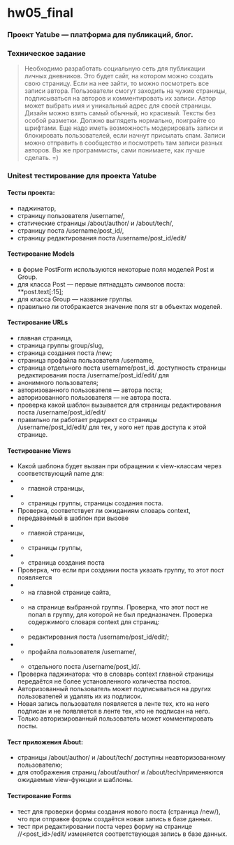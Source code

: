 # hw05_final
### Проект Yatube — платформа для публикаций, блог.
### Техническое задание
> Необходимо разработать социальную сеть для публикации личных дневников.
> Это будет сайт, на котором можно создать свою страницу. 
>Если на нее зайти, то можно посмотреть все записи автора.
> Пользователи смогут заходить на чужие страницы, подписываться на авторов и комментировать их записи. 
> Автор может выбрать имя и уникальный адрес для своей страницы. 
> Дизайн можно взять самый обычный, но красивый. Тексты без особой разметки. 
> Должно выглядеть нормально, поиграйте со шрифтами. Еще надо иметь возможность модерировать записи и блокировать пользователей, если начнут присылать спам. Записи можно отправить в сообщество и посмотреть там записи разных авторов. 
>Вы же программисты, сами понимаете, как лучше сделать. =)

### Unitest тестирование для проекта Yatube
#### Тесты проекта:
- паджинатор,
- страницу пользователя /username/,
- статические страницы /about/author/ и /about/tech/,
- страницу поста /username/post_id/,
- страницу редактирования поста /username/post_id/edit/
#### Тестирование Models
- в форме PostForm используются некоторые поля моделей Post и Group.
- для класса Post — первые пятнадцать символов поста: **post.text[:15];
- для класса Group — название группы.
- правильно ли отображается значение поля str в объектах моделей.
#### Тестирование URLs
- главная страница,
- страница группы group/slug,
- страница создания поста /new;
- страница профайла пользователя /username,
- страница отдельного поста username/post_id.
доступность страницы редактирования поста /username/post_id/edit/ для
- анонимного пользователя;
- авторизованного пользователя — автора поста;
- авторизованного пользователя — не автора поста.
- проверка какой шаблон вызывается для страницы редактирования поста /username/post_id/edit/
- правильно ли работает редирект со страницы /username/post_id/edit/ для тех, у кого нет прав доступа к этой странице.
#### Тестирование Views
- Какой шаблона будет вызван при обращении к view-классам через соответствующий name для:
- - главной страницы,
- - страницы группы,
страницы создания поста. 
- Проверка, соответствует ли ожиданиям словарь context, передаваемый в шаблон при вызове
- - главной страницы,
- - страницы группы,
- - страница создания поста 
- Проверка, что если при создании поста указать группу, то этот пост появляется
- - на главной странице сайта,
- - на странице выбранной группы. Проверка, что этот пост не попал в группу, для которой не был предназначен. Проверка содержимого словаря context для страниц:
- - редактирования поста /username/post_id/edit/;
- - профайла пользователя /username/,
- - отдельного поста /username/post_id/. 
- Проверка паджинатора: что в словарь context главной страницы передаётся не более установленного количества постов.
- Авторизованный пользователь может подписываться на других пользователей и удалять их из подписок.
- Новая запись пользователя появляется в ленте тех, кто на него подписан и не появляется в ленте тех, кто не подписан на него.
- Только авторизированный пользователь может комментировать посты.
#### Тест приложения About:
- страницы /about/author/ и /about/tech/ доступны неавторизованному пользователю;
- для отображения страниц /about/author/ и /about/tech/применяются ожидаемые view-функции и шаблоны.
#### Тестирование Forms
- тест для проверки формы создания нового поста (страница /new/), что при отправке формы создаётся новая запись в базе данных.
- тест при редактировании поста через форму на странице //<post_id>/edit/ изменяется соответствующая запись в базе данных.
